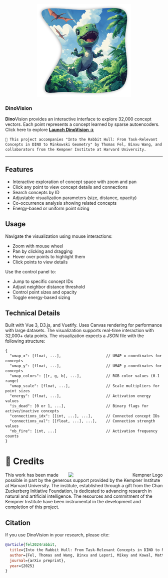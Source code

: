 <p align="center">
  <a href="https://fel-thomas.github.io/dinovision/">
    <img src="src/assets/images/dino.png" alt="DinoVision Logo" width="300">
  </a>
</p>

### <b>Dino</b>Vision

<b>Dino</b>Vision provides an interactive interface to explore 32,000 concept vectors. Each point represents a concept learned by sparse autoencoders. Click here to explore **[Launch DinoVision →](https://fel-thomas.github.io/dinovision/)**


    🔬 This project accompanies "Into the Rabbit Hull: From Task-Relevant Concepts in DINO to Minkowski Geometry" by Thomas Fel, Binxu Wang, and collaborators from the Kempner Institute at Harvard University.


---

## Features

- Interactive exploration of concept space with zoom and pan
- Click any point to view concept details and connections
- Search concepts by ID
- Adjustable visualization parameters (size, distance, opacity)
- Co-occurrence analysis showing related concepts
- Energy-based or uniform point sizing


## Usage

Navigate the visualization using mouse interactions:
- Zoom with mouse wheel
- Pan by clicking and dragging
- Hover over points to highlight them
- Click points to view details

Use the control panel to:
- Jump to specific concept IDs
- Adjust neighbor distance threshold
- Control point sizes and opacity
- Toggle energy-based sizing

## Technical Details

Built with Vue 3, D3.js, and Vuetify. Uses Canvas rendering for performance with large datasets. The visualization supports real-time interaction with 32,000+ data points.
The visualization expects a JSON file with the following structure:

```
{
  "umap_x": [float, ...],                    // UMAP x-coordinates for concepts
  "umap_y": [float, ...],                    // UMAP y-coordinates for concepts
  "umap_colors": [[r, g, b], ...],           // RGB color values (0-1 range)
  "umap_scale": [float, ...],                // Scale multipliers for point sizes
  "energy": [float, ...],                    // Activation energy values
  "is_dead": [0 or 1, ...],                  // Binary flags for active/inactive concepts
  "connections_idx": [[int, ...], ...],      // Connected concept IDs
  "connections_val": [[float, ...], ...],    // Connection strength values
  "nb_fire": [int, ...]                      // Activation frequency counts
}
```

# 👏 Credits
<div align="right">
  <picture>
    <source srcset="https://kempnerinstitute.harvard.edu/app/uploads/2024/08/Kempner-logo_Full-Color-Kempner-and-Harvard-Logo-Lockup-2048x552.png"  width="60%" align="right">
    <img alt="Kempner Logo" src="https://kempnerinstitute.harvard.edu/app/uploads/2024/08/Kempner-logo_Full-Color-Kempner-and-Harvard-Logo-Lockup-2048x552.png" width="60%" align="right">
  </picture>
</div>

This work has been made possible in part by the generous support provided by the Kempner Institute at Harvard University. The institute, established through a gift from the Chan Zuckerberg Initiative Foundation, is dedicated to advancing research in natural and artificial intelligence. The resources and commitment of the Kempner Institute have been instrumental in the development and completion of this project.


## Citation

If you use DinoVision in your research, please cite:

```bibtex
@article{fel2024rabbit,
  title={Into the Rabbit Hull: From Task-Relevant Concepts in DINO to Minkowski Geometry},
  author={Fel, Thomas and Wang, Binxu and Lepori, Mikey and Kowal, Matt and Lee, Andrew and Balestriero, Randall and Joseph, Sonia and Konkle, Talia and Ba, Demba and Wattenberg, Martin},
  journal={arXiv preprint},
  year={2025}
}
